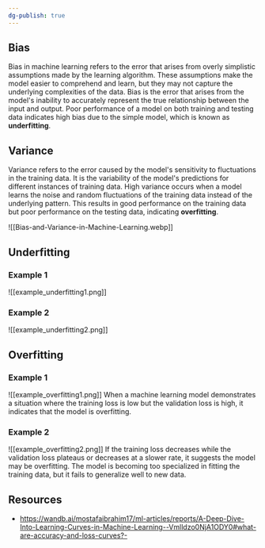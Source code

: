 ```yaml
---
dg-publish: true
---
```

## Bias

Bias in machine learning refers to the error that arises from overly simplistic assumptions made by the learning algorithm. These assumptions make the model easier to comprehend and learn, but they may not capture the underlying complexities of the data. Bias is the error that arises from the model's inability to accurately represent the true relationship between the input and output. Poor performance of a model on both training and testing data indicates high bias due to the simple model, which is known as **underfitting**.

## Variance

Variance refers to the error caused by the model's sensitivity to fluctuations in the training data. It is the variability of the model's predictions for different instances of training data. High variance occurs when a model learns the noise and random fluctuations of the training data instead of the underlying pattern. This results in good performance on the training data but poor performance on the testing data, indicating **overfitting**.

![[Bias-and-Variance-in-Machine-Learning.webp]]

## Underfitting
### Example 1
![[example_underfitting1.png]]
### Example 2
![[example_underfitting2.png]]

## Overfitting
### Example 1
![[example_overfitting1.png]]
When a machine learning model demonstrates a situation where the training loss is low but the validation loss is high, it indicates that the model is overfitting. 
### Example 2
![[example_overfitting2.png]]
If the training loss decreases while the validation loss plateaus or decreases at a slower rate, it suggests the model may be overfitting. The model is becoming too specialized in fitting the training data, but it fails to generalize well to new data.

## Resources
- https://wandb.ai/mostafaibrahim17/ml-articles/reports/A-Deep-Dive-Into-Learning-Curves-in-Machine-Learning--Vmlldzo0NjA1ODY0#what-are-accuracy-and-loss-curves?-